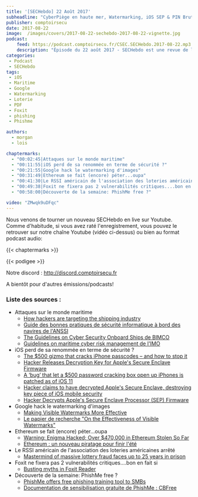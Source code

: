 ```yaml
---
title: '[SECHebdo] 22 Août 2017'
subheadline: "CyberPiège en haute mer, Watermarking, iOS SEP & PIN Bruteforce, Ethereum, Hack Lotterie, 0day Foxit, PhishMe, etc."
publisher: comptoirsecu
date: 2017-08-22
image:  /images/covers/2017-08-22-sechebdo-2017-08-22-vignette.jpg
podcast:
    feed: https://podcast.comptoirsecu.fr/CSEC.SECHebdo.2017-08-22.mp3
    description: "Épisode du 22 août 2017 - SECHebdo est une revue de l'actualité cybersécurité réalisé en live sur Youtube, généralement le mardi soir."
categories:
 - Podcast
 - SECHebdo
tags:
 - iOS
 - Maritime
 - Google
 - Watermarking
 - Loterie
 - PDF
 - Foxit
 - phishing
 - Phishme

authors:
  - morgan
  - lois

chaptermarks:
  - "00:02:45|Attaques sur le monde maritime"
  - "00:11:55|iOS perd de sa renommée en terme de sécurité ?"
  - "00:21:55|Google hack le watermarking d'images"
  - "00:31:49|Ethereum se fait (encore) péter...oupa"
  - "00:41:30|Le RSSI américain de l'association des loteries américaines arrêté"
  - "00:49:38|Foxit ne fixera pas 2 vulnerabilités critiques....bon en fait si"
  - "00:58:00|Découverte de la semaine: PhishMe free ?"

video: "ZMwqk9uDFqc"
---
```


Nous venons de tourner un nouveau SECHebdo en live sur Youtube. Comme d'habitude, si vous avez raté l'enregistrement, vous pouvez le retrouver sur notre chaîne Youtube (vidéo ci-dessus) ou bien au format podcast audio:

{{< chaptermarks >}}

{{< podigee >}}

Notre discord : <http://discord.comptoirsecu.fr>

A bientôt pour d'autres émissions/podcasts!

### Liste des sources :

  * Attaques sur le monde maritime
      * [How hackers are targeting the shipping industry](http://www.bbc.com/news/technology-40685821)
      * [Guide des bonnes pratiques de sécurité informatique à bord des navires de l'ANSSI](https://www.ssi.gouv.fr/actualite/guide-des-bonnes-pratiques-de-securite-informatique-a-bord-des-navires/)
      * [The Guidelines on Cyber Security Onboard Ships de BIMCO](https://www.bimco.org/news/press-releases/20170705_cyber-g)
      * [Guidelines on maritime cyber risk management de l'IMO](http://www.segumar.com/wp-content/uploads/2017/08/MSC-FAL.1-Circ.3.pdf)
  * iOS perd de sa renommée en terme de sécurité ?
      * [The $500 gizmo that cracks iPhone passcodes – and how to stop it](https://nakedsecurity.sophos.com/2017/08/21/the-500-gizmo-that-cracks-iphone-passcodes-and-how-to-stop-it/)
      * [Hacker Releases Decryption Key for Apple's Secure Enclave Firmware](https://www.bleepingcomputer.com/news/security/hacker-releases-decryption-key-for-apples-secure-enclave-firmware/)
      * [A ‘bug’ that let a $500 password cracking box open up iPhones is patched as of iOS 11](https://techcrunch.com/2017/08/18/a-bug-that-let-a-500-password-cracking-box-open-up-iphone-7-is-patched-as-of-ios-11/)
      * [Hacker claims to have decrypted Apple's Secure Enclave, destroying key piece of iOS mobile security](http://www.techrepublic.com/article/hacker-claims-to-have-decrypted-apples-secure-enclave-destroying-key-piece-of-ios-mobile-security/)
      * [Hacker Decrypts Apple's Secure Enclave Processor (SEP) Firmware](http://www.iclarified.com/62025/hacker-decrypts-apples-secure-enclave-processor-sep-firmware)
  * Google hack le watermarking d'images
      * [Making Visible Watermarks More Effective](https://research.googleblog.com/2017/08/making-visible-watermarks-more-effective.html)
      * [Le papier de recherche "On the Effectiveness of Visible Watermarks"](http://openaccess.thecvf.com/content_cvpr_2017/papers/Dekel_On_the_Effectiveness_CVPR_2017_paper.pdf)
  * Ethereum se fait (encore) péter...oupa
      * [Warning: Enigma Hacked; Over $470,000 in Ethereum Stolen So Far](http://thehackernews.com/2017/08/enigma-cryptocurrency-hack.html)
      * [Ethereum : un nouveau piratage pour finir l'été](http://www.zdnet.fr/actualites/ethereum-un-nouveau-piratage-pour-finir-l-ete-39856300.htm)
  * Le RSSI américain de l'association des loteries américaines arrêté
      * [Mastermind of massive lottery fraud faces up to 25 years in prison](https://www.cnbc.com/2017/08/20/mastermind-of-massive-lottery-fraud-faces-up-to-25-years-in-prison.html)
  * Foxit ne fixera pas 2 vulnerabilités critiques....bon en fait si
      * [Busting myths in Foxit Reader](https://www.zerodayinitiative.com/blog/2017/8/17/busting-myths-in-foxit-reader)
  * Découverte de la semaine: PhishMe free ?
      * [PhishMe offers free phishing training tool to SMBs](https://techcrunch.com/2017/08/10/phishme-releases-free-phishing-training-tools-for-smbs/)
      * [Documentation de sensibilisation gratuite de PhishMe : CBFree](https://phishme.com/resources/cbfree-computer-based-training/)
